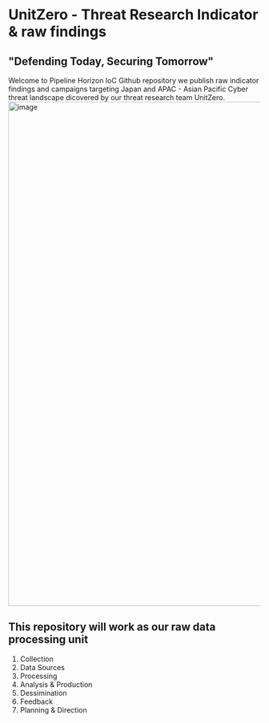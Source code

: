 # UnitZero - Threat Research Indicator & raw findings
## "Defending Today, Securing Tomorrow"  

Welcome to Pipeline Horizon IoC Github repository we publish raw indicator findings and campaigns targeting Japan and APAC - Asian Pacific Cyber threat landscape dicovered by our threat research team UnitZero. <img width="1920" height="1008" alt="image" src="https://github.com/user-attachments/assets/16c37a09-9c05-48ce-9ba2-2068bbdddffc" />

## This repository will work as our raw data processing unit

1. Collection
2. Data Sources
3. Processing
4. Analysis & Production
5. Dessimination
6. Feedback
7. Planning & Direction

